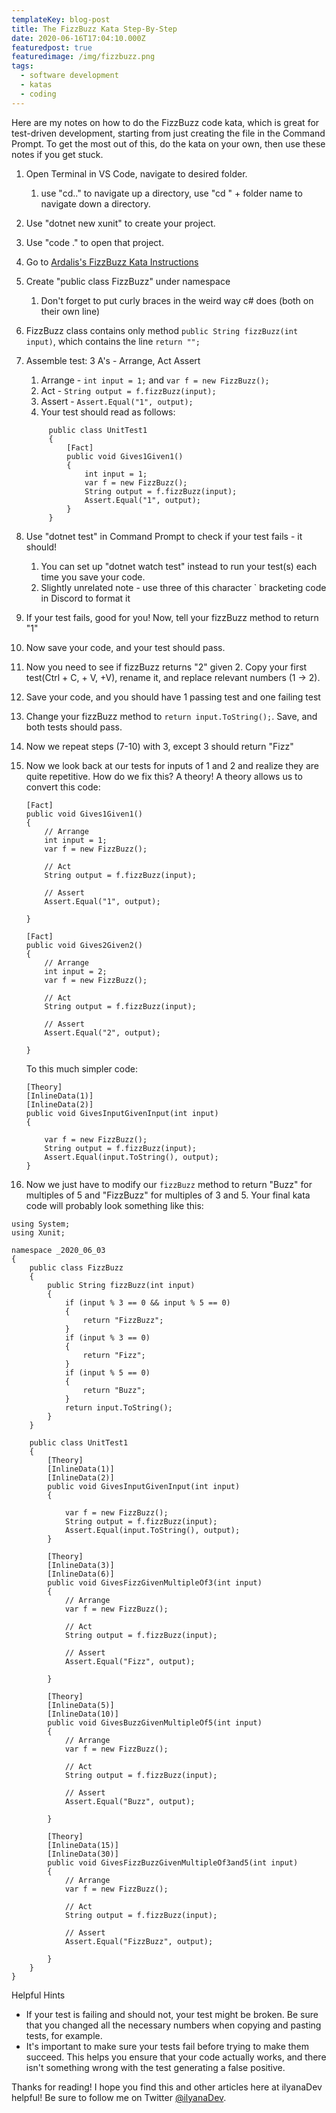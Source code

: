```yaml
---
templateKey: blog-post
title: The FizzBuzz Kata Step-By-Step
date: 2020-06-16T17:04:10.000Z
featuredpost: true
featuredimage: /img/fizzbuzz.png
tags:
  - software development
  - katas
  - coding
---
```


Here are my notes on how to do the FizzBuzz code kata, which is great for test-driven development, starting from just creating the file in the Command Prompt. To get the most out of this, do the kata on your own, then use these notes if you get stuck.

1. Open Terminal in VS Code, navigate to desired folder.
   1. use "cd.." to navigate up a directory, use  "cd " + folder name to navigate down a directory.
2. Use "dotnet new xunit" to create your project.
3. Use "code ." to open that project.
4. Go to [Ardalis's FizzBuzz Kata Instructions](https://github.com/ardalis/kata-catalog/blob/master/katas/FizzBuzz.md)
5. Create "public class FizzBuzz" under namespace
   1. Don't forget to put curly braces in the weird way c# does (both on their own line)
6. FizzBuzz class contains only method `public String fizzBuzz(int input)`, which contains the line `return "";` 
7. Assemble test: 3 A's - Arrange, Act Assert
   1. Arrange - `int input = 1;` and `var f = new FizzBuzz();`
   2. Act - `String output = f.fizzBuzz(input);`
   3. Assert - `Assert.Equal("1", output);`
   4. Your test should read as follows:
   
   ```
        public class UnitTest1
        {
            [Fact]
            public void Gives1Given1()
            {
                int input = 1;
                var f = new FizzBuzz();
                String output = f.fizzBuzz(input);
                Assert.Equal("1", output);
            }
        }
    ```

8. Use "dotnet test" in Command Prompt to check if your test fails - it should!
   1. You can set up "dotnet watch test" instead to run your test(s) each time you save your code.
   2. Slightly unrelated note - use three of this character ` bracketing code in Discord to format it
9.  If your test fails, good for you! Now, tell your fizzBuzz method to return "1"
10. Now save your code, and your test should pass.
11. Now you need to see if fizzBuzz returns "2" given 2. Copy your first test(Ctrl + C, + V, +V), rename it, and replace relevant numbers (1 -> 2). 
12. Save your code, and you should have 1 passing test and one failing test
13. Change your fizzBuzz method to `return input.ToString();`. Save, and both tests should pass.
14. Now we repeat steps (7-10) with 3, except 3 should return "Fizz"
15. Now we look back at our tests for inputs of 1 and 2 and realize they are quite repetitive. How do we fix this? A theory! A theory allows us to convert this code:

        [Fact]
        public void Gives1Given1()
        {
            // Arrange
            int input = 1;
            var f = new FizzBuzz();

            // Act
            String output = f.fizzBuzz(input);

            // Assert
            Assert.Equal("1", output);

        }

        [Fact]
        public void Gives2Given2()
        {
            // Arrange
            int input = 2;
            var f = new FizzBuzz();

            // Act
            String output = f.fizzBuzz(input);

            // Assert
            Assert.Equal("2", output);

        }

    To this much simpler code:

        [Theory]
        [InlineData(1)]
        [InlineData(2)]
        public void GivesInputGivenInput(int input)
        {
            
            var f = new FizzBuzz();
            String output = f.fizzBuzz(input);
            Assert.Equal(input.ToString(), output);
        }

16. Now we just have to modify our `fizzBuzz` method to return "Buzz" for multiples of 5 and "FizzBuzz" for multiples of 3 and 5. Your final kata code will probably look something like this:

```
using System;
using Xunit;

namespace _2020_06_03
{
    public class FizzBuzz
    {
        public String fizzBuzz(int input) 
        {
            if (input % 3 == 0 && input % 5 == 0)
            {
                return "FizzBuzz";
            }
            if (input % 3 == 0) 
            {
                return "Fizz";
            }
            if (input % 5 == 0) 
            {
                return "Buzz";
            }
            return input.ToString();
        }
    }
    
    public class UnitTest1
    {
        [Theory]
        [InlineData(1)]
        [InlineData(2)]
        public void GivesInputGivenInput(int input)
        {
            
            var f = new FizzBuzz();
            String output = f.fizzBuzz(input);
            Assert.Equal(input.ToString(), output);
        }
        
        [Theory]
        [InlineData(3)]
        [InlineData(6)]
        public void GivesFizzGivenMultipleOf3(int input)
        {
            // Arrange
            var f = new FizzBuzz();

            // Act
            String output = f.fizzBuzz(input);

            // Assert
            Assert.Equal("Fizz", output);

        }

        [Theory]
        [InlineData(5)]
        [InlineData(10)]
        public void GivesBuzzGivenMultipleOf5(int input)
        {
            // Arrange
            var f = new FizzBuzz();

            // Act
            String output = f.fizzBuzz(input);

            // Assert
            Assert.Equal("Buzz", output);

        }

        [Theory]
        [InlineData(15)]
        [InlineData(30)]
        public void GivesFizzBuzzGivenMultipleOf3and5(int input)
        {
            // Arrange
            var f = new FizzBuzz();

            // Act
            String output = f.fizzBuzz(input);

            // Assert
            Assert.Equal("FizzBuzz", output);

        }
    }
}
```

Helpful Hints

* If your test is failing and should not, your test might be broken. Be sure that you changed all the necessary numbers when copying and pasting tests, for example.
* It's important to make sure your tests fail before trying to make them succeed. This helps you ensure that your code actually works, and there isn't something wrong with the test generating a false positive.

Thanks for reading! I hope you find this and other articles here at ilyanaDev helpful! Be sure to follow me on Twitter [@ilyanaDev](https://twitter.com/ilyanaDev).
